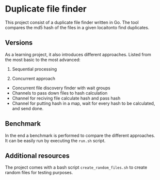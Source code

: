 # Duplicate file finder

This project consist of a duplicate file finder written in Go.
The tool compares the md5 hash of the files in a given locaitonto find duplicates.

## Versions

As a learning project, it also introduces different approaches. Listed from the most basic to the most advanced:

1. Sequential processing

2. Concurrent approach

- Concurrent file discovery finder with wait groups
- Channels to pass down files to hash calculation
- Channel for reciving file calculate hash and pass hash
- Channel for putting hash in a map, wait for every hash to be calculated, and send done.

## Benchmark

In the end a benchmark is performed to compare the different approaches.
It can be easily run by executing the `run.sh` script.

## Additional resources

The project comes with a bash script `create_random_files.sh` to create random files for testing purposes.
